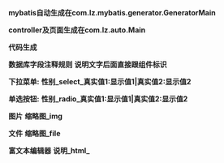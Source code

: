 **mybatis自动生成在com.lz.mybatis.generator.GeneratorMain** 

**controller及页面生成在com.lz.auto.Main** 

**代码生成**

**数据库字段注释规则**
**说明文字后面直接跟组件标识**

**下拉菜单:**
**性别_select_真实值1:显示值1|真实值2:显示值2**

**单选按钮:**
**性别_radio_真实值1:显示值1|真实值2:显示值2**

**图片**
**缩略图_img**

**文件**
**缩略图_file**

**富文本编辑器**
**说明_html_**